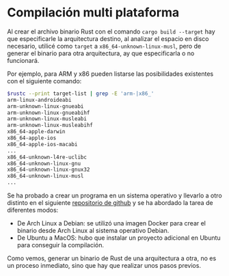 # Compilación multi plataforma

Al crear el archivo binario Rust con el comando `cargo build --target` hay que especificarle la arquitectura destino, al analizar el espacio en disco necesario, utilicé como `target` a `x86_64-unknown-linux-musl`, pero de generar el binario para otra arquitectura, ay que especificarla o no funcionará.

Por ejemplo, para ARM y x86 pueden listarse las posibilidades existentes con el siguiente comando:

```bash
$rustc --print target-list | grep -E 'arm-|x86_'
arm-linux-androideabi
arm-unknown-linux-gnueabi
arm-unknown-linux-gnueabihf
arm-unknown-linux-musleabi
arm-unknown-linux-musleabihf
x86_64-apple-darwin
x86_64-apple-ios
x86_64-apple-ios-macabi
...
x86_64-unknown-l4re-uclibc
x86_64-unknown-linux-gnu
x86_64-unknown-linux-gnux32
x86_64-unknown-linux-musl
...
```

Se ha probado a crear un programa en un sistema operativo y llevarlo a otro distinto en el siguiente [repositorio de github](https://github.com/CarlosAMolina/rust/tree/master/cross-compilation) y se ha abordado la tarea de diferentes modos:

- De Arch Linux a Debian: se utilizó una imagen Docker para crear el binario desde Arch Linux al sistema operativo Debian.
- De Ubuntu a MacOS: hubo que instalar un proyecto adicional en Ubuntu para conseguir la compilación.

Como vemos, generar un binario de Rust de una arquitectura a otra, no es un proceso inmediato, sino que hay que realizar unos pasos previos.

